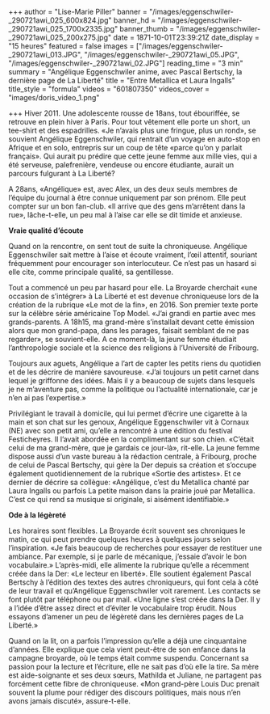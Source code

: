 +++
author = "Lise-Marie Piller"
banner = "/images/eggenschwiler-_290721awi_025_600x824.jpg"
banner_hd = "/images/eggenschwiler-_290721awi_025_1700x2335.jpg"
banner_thumb = "/images/eggenschwiler-_290721awi_025_200x275.jpg"
date = 1871-10-01T23:39:21Z
date_display = "15 heures"
featured = false
images = ["/images/eggenschwiler-_290721awi_013.JPG", "/images/eggenschwiler-_290721awi_05.JPG", "/images/eggenschwiler-_290721awi_02.JPG"]
reading_time = "3 min"
summary = "Angélique Eggenschwiler anime, avec Pascal Bertschy, la dernière page de La Liberté"
title = "Entre Metallica et Laura Ingalls"
title_style = "formula"
videos = "601807350"
videos_cover = "images/doris_video_1.png"

+++
Hiver 2011. Une adolescente rousse de 18ans, tout ébouriffée, se retrouve en plein hiver à Paris. Pour tout vêtement elle porte un short, un tee-shirt et des espadrilles. «Je n’avais plus une fringue, plus un rond», se souvient Angélique Eggenschwiler, qui rentrait d’un voyage en auto-stop en Afrique et en solo, entrepris sur un coup de tête «parce qu’on y parlait français». Qui aurait pu prédire que cette jeune femme aux mille vies, qui a été serveuse, palefrenière, vendeuse ou encore étudiante, aurait un parcours fulgurant à La Liberté?

A 28ans, «Angélique» est, avec Alex, un des deux seuls membres de l’équipe du journal à être connue uniquement par son prénom. Elle peut compter sur un bon fan-club. «Il arrive que des gens m’arrêtent dans la rue», lâche-t-elle, un peu mal à l’aise car elle se dit timide et anxieuse.

**Vraie qualité d’écoute**

Quand on la rencontre, on sent tout de suite la chroniqueuse. Angélique Eggenschwiler sait mettre à l’aise et écoute vraiment, l’œil attentif, souriant fréquemment pour encourager son interlocuteur. Ce n’est pas un hasard si elle cite, comme principale qualité, sa gentillesse.

Tout a commencé un peu par hasard pour elle. La Broyarde cherchait «une occasion de s’intégrer» à La Liberté et est devenue chroniqueuse lors de la création de la rubrique «Le mot de la fin», en 2016. Son premier texte porte sur la célèbre série américaine Top Model. «J’ai grandi en partie avec mes grands-parents. A 18h15, ma grand-mère s’installait devant cette émission alors que mon grand-papa, dans les parages, faisait semblant de ne pas regarder», se souvient-elle. A ce moment-là, la jeune femme étudiait l’anthropologie sociale et la science des religions à l’Université de Fribourg.

Toujours aux aguets, Angélique a l’art de capter les petits riens du quotidien et de les décrire de manière savoureuse. «J’ai toujours un petit carnet dans lequel je griffonne des idées. Mais il y a beaucoup de sujets dans lesquels je ne m’aventure pas, comme la politique ou l’actualité internationale, car je n’en ai pas l’expertise.»

Privilégiant le travail à domicile, qui lui permet d’écrire une cigarette à la main et son chat sur les genoux, Angélique Eggenschwiler vit à Cornaux (NE) avec son petit ami, qu’elle a rencontré à une édition du festival Festicheyres. Il l’avait abordée en la complimentant sur son chien. «C’était celui de ma grand-mère, que je gardais ce jour-là», rit-elle. La jeune femme dispose aussi d’un vaste bureau à la rédaction centrale, à Fribourg, proche de celui de Pascal Bertschy, qui gère la Der depuis sa création et s’occupe également quotidiennement de la rubrique «Sortie des artistes». Et ce dernier de décrire sa collègue: «Angélique, c’est du Metallica chanté par Laura Ingalls ou parfois La petite maison dans la prairie joué par Metallica. C’est ce qui rend sa musique si originale, si aisément identifiable.»

**Ode à la légèreté**

Les horaires sont flexibles. La Broyarde écrit souvent ses chroniques le matin, ce qui peut prendre quelques heures à quelques jours selon l’inspiration. «Je fais beaucoup de recherches pour essayer de restituer une ambiance. Par exemple, si je parle de mécanique, j’essaie d’avoir le bon vocabulaire.» L’après-midi, elle alimente la rubrique qu’elle a récemment créée dans la Der: «Le lecteur en liberté». Elle soutient également Pascal Bertschy à l’édition des textes des autres chroniqueurs, qui font cela à côté de leur travail et qu’Angélique Eggenschwiler voit rarement. Les contacts se font plutôt par téléphone ou par mail. «Une ligne s’est créée dans la Der. Il y a l’idée d’être assez direct et d’éviter le vocabulaire trop érudit. Nous essayons d’amener un peu de légèreté dans les dernières pages de La Liberté.»

Quand on la lit, on a parfois l’impression qu’elle a déjà une cinquantaine d’années. Elle explique que cela vient peut-être de son enfance dans la campagne broyarde, où le temps était comme suspendu. Concernant sa passion pour la lecture et l’écriture, elle ne sait pas d’où elle la tire. Sa mère est aide-soignante et ses deux sœurs, Mathilda et Juliane, ne partagent pas forcément cette fibre de chroniqueuse. «Mon grand-père Louis Duc prenait souvent la plume pour rédiger des discours politiques, mais nous n’en avons jamais discuté», assure-t-elle.